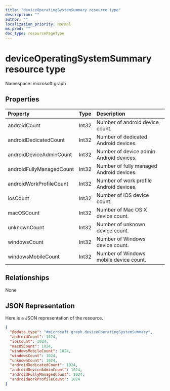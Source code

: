 ```yaml
---
title: "deviceOperatingSystemSummary resource type"
description: ""
author: ""
localization_priority: Normal
ms.prod: ""
doc_type: resourcePageType
---
```


# deviceOperatingSystemSummary resource type


Namespace: microsoft.graph



## Properties
|Property|Type|Description|
|:---|:---|:---|
|androidCount|Int32|Number of android device count.|
|androidDedicatedCount|Int32|Number of dedicated Android devices.|
|androidDeviceAdminCount|Int32|Number of device admin Android devices.|
|androidFullyManagedCount|Int32|Number of fully managed Android devices.|
|androidWorkProfileCount|Int32|Number of work profile Android devices.|
|iosCount|Int32|Number of iOS device count.|
|macOSCount|Int32|Number of Mac OS X device count.|
|unknownCount|Int32|Number of unknown device count.|
|windowsCount|Int32|Number of Windows device count.|
|windowsMobileCount|Int32|Number of Windows mobile device count.|

## Relationships
None

## JSON Representation
Here is a JSON representation of the resource.
<!-- {
  "blockType": "resource",
  "@odata.type": "microsoft.graph.deviceOperatingSystemSummary"
}
-->
``` json
{
  "@odata.type": "#microsoft.graph.deviceOperatingSystemSummary",
  "androidCount": 1024,
  "iosCount": 1024,
  "macOSCount": 1024,
  "windowsMobileCount": 1024,
  "windowsCount": 1024,
  "unknownCount": 1024,
  "androidDedicatedCount": 1024,
  "androidDeviceAdminCount": 1024,
  "androidFullyManagedCount": 1024,
  "androidWorkProfileCount": 1024
}
```

